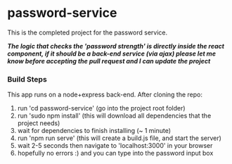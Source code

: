 # password-service
This is the completed project for the password service.

***The logic that checks the 'password strength' is directly inside the react component, 
if it should be a back-end service (via ajax) please let me know before accepting the
pull request and I can update the project***

### Build Steps
This app runs on a node+express back-end. After cloning the repo:

1. run 'cd password-service' (go into the project root folder)
2. run 'sudo npm install' (this will download all dependencies that the project needs)
3. wait for dependencies to finish installing (~ 1 minute)
4. run 'npm run serve' (this will create a build.js file, and start the server)
5. wait 2-5 seconds then navigate to 'localhost:3000' in your browser
6. hopefully no errors :) and you can type into the password input box

